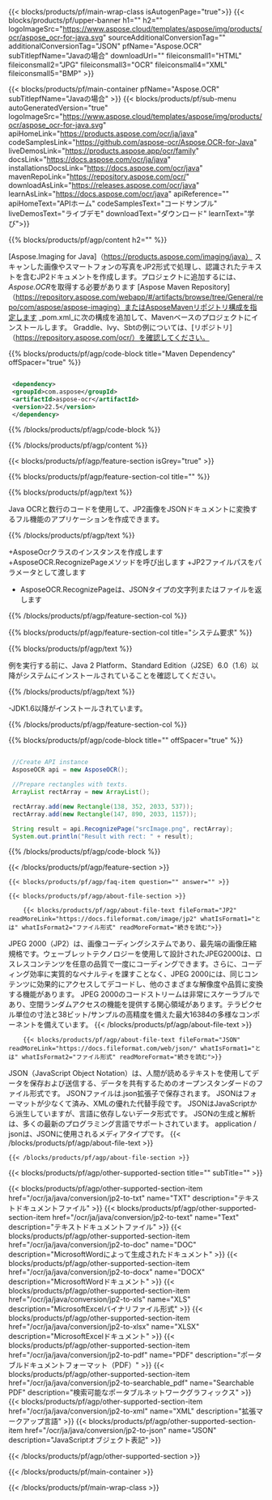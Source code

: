 ﻿---
title:  
weight: 3920
url: /ja/java/conversion/jp2-to-json/ 
lang: ja
langdirlevel: 2
locales: ja,it,ru,de,es,fr,nl,id,lt,pl,pt,vi,tr,ko
description: JP2からJSONへのJava変換のサンプルコード。 WebまたはデスクトップJavaベースのアプリケーション内でのバッチJP2ファイルからJSONへの変換にAPIサンプルコードを使用します。
---

{{< blocks/products/pf/main-wrap-class isAutogenPage="true">}}
{{< blocks/products/pf/upper-banner h1="" h2="" logoImageSrc="https://www.aspose.cloud/templates/aspose/img/products/ocr/aspose_ocr-for-java.svg" sourceAdditionalConversionTag="" additionalConversionTag="JSON" pfName="Aspose.OCR" subTitlepfName="Javaの場合" downloadUrl="" fileiconsmall1="HTML" fileiconsmall2="JPG" fileiconsmall3="OCR" fileiconsmall4="XML" fileiconsmall5="BMP" >}}


{{< blocks/products/pf/main-container pfName="Aspose.OCR" subTitlepfName="Javaの場合" >}}
{{< blocks/products/pf/sub-menu autoGeneratedVersion="true" logoImageSrc="https://www.aspose.cloud/templates/aspose/img/products/ocr/aspose_ocr-for-java.svg" apiHomeLink="https://products.aspose.com/ocr/ja/java" codeSamplesLink="https://github.com/aspose-ocr/Aspose.OCR-for-Java" liveDemosLink="https://products.aspose.app/ocr/family" docsLink="https://docs.aspose.com/ocr/ja/java" installationsDocsLink="https://docs.aspose.com/ocr/java" mavenRepoLink="https://repository.aspose.com/ocr/" downloadAsLink="https://releases.aspose.com/ocr/java" learnAsLink="https://docs.aspose.com/ocr/java" apiReference="" apiHomeText="APIホーム" codeSamplesText="コードサンプル" liveDemosText="ライブデモ" downloadText="ダウンロード" learnText="学び">}}

{{% blocks/products/pf/agp/content h2="" %}}



[Aspose.Imaging for Java]（https://products.aspose.com/imaging/java）
 スキャンした画像やスマートフォンの写真をJP2形式で処理し、認識されたテキストを含むJP2ドキュメントを作成します。プロジェクトに追加するには、*Aspose.OCR*を取得する必要があります
[Aspose Maven Repository]（https://repository.aspose.com/webapp/#/artifacts/browse/tree/General/repo/com/aspose/aspose-imaging）またはAsposeMavenリポジトリ構成を指定します
_pom.xml_に次の構成を追加して、Mavenベースのプロジェクトにインストールします。 Graddle、Ivy、Sbtの例については、[リポジトリ]（https://repository.aspose.com/ocr/）を確認してください。

{{% blocks/products/pf/agp/code-block title="Maven Dependency" offSpacer="true" %}}

```xml

 <dependency>
 <groupId>com.aspose</groupId>
 <artifactId>aspose-ocr</artifactId>
 <version>22.5</version>
 </dependency>

```

{{% /blocks/products/pf/agp/code-block %}}

{{% /blocks/products/pf/agp/content %}}

{{< blocks/products/pf/agp/feature-section isGrey="true" >}}

{{% blocks/products/pf/agp/feature-section-col title="" %}}

{{% blocks/products/pf/agp/text %}}

Java OCRと数行のコードを使用して、JP2画像をJSONドキュメントに変換するフル機能のアプリケーションを作成できます。

{{% /blocks/products/pf/agp/text %}}

+AsposeOcrクラスのインスタンスを作成します
+AsposeOCR.RecognizePageメソッドを呼び出します
+JP2ファイルパスをパラメータとして渡します
+ AsposeOCR.RecognizePageは、JSONタイプの文字列またはファイルを返します

{{% /blocks/products/pf/agp/feature-section-col %}}

{{% blocks/products/pf/agp/feature-section-col title="システム要求" %}}

{{% blocks/products/pf/agp/text %}}

例を実行する前に、Java 2 Platform、Standard Edition（J2SE）6.0（1.6）以降がシステムにインストールされていることを確認してください。

{{% /blocks/products/pf/agp/text %}}

-JDK1.6以降がインストールされています。

{{% /blocks/products/pf/agp/feature-section-col %}}

{{% blocks/products/pf/agp/code-block title="" offSpacer="true" %}}

```java

 //Create API instance
 AsposeOCR api = new AsposeOCR();

 //Prepare rectangles with texts.
 ArrayList rectArray = new ArrayList();

 rectArray.add(new Rectangle(138, 352, 2033, 537));
 rectArray.add(new Rectangle(147, 890, 2033, 1157));

 String result = api.RecognizePage("srcImage.png", rectArray);
 System.out.println("Result with rect: " + result);

```

{{% /blocks/products/pf/agp/code-block %}}

{{< /blocks/products/pf/agp/feature-section >}}

    {{< blocks/products/pf/agp/faq-item question="" answer="" >}}

    {{< blocks/products/pf/agp/about-file-section >}}
       
        {{< blocks/products/pf/agp/about-file-text fileFormat="JP2" readMoreLink="https://docs.fileformat.com/image/jp2" whatIsFormat1="とは" whatIsFormat2="ファイル形式" readMoreFormat="続きを読む">}}
JPEG 2000（JP2）は、画像コーディングシステムであり、最先端の画像圧縮規格です。ウェーブレットテクノロジーを使用して設計されたJPEG2000は、ロスレスコンテンツを任意の品質で一度にコーディングできます。さらに、コーディング効率に実質的なペナルティを課すことなく、JPEG 2000には、同じコンテンツに効果的にアクセスしてデコードし、他のさまざまな解像度や品質に変換する機能があります。 JPEG 2000のコードストリームは非常にスケーラブルであり、空間ランダムアクセスの機能を提供する関心領域があります。テラピクセル単位の寸法と38ビット/サンプルの高精度を備えた最大16384の多様なコンポーネントを備えています。
        {{< /blocks/products/pf/agp/about-file-text >}}

        {{< blocks/products/pf/agp/about-file-text fileFormat="JSON" readMoreLink="https://docs.fileformat.com/web/json/" whatIsFormat1="とは" whatIsFormat2="ファイル形式" readMoreFormat="続きを読む">}}
JSON（JavaScript Object Notation）は、人間が読めるテキストを使用してデータを保存および送信する、データを共有するためのオープンスタンダードのファイル形式です。 JSONファイルは.json拡張子で保存されます。 JSONはフォーマットが少なくて済み、XMLの優れた代替手段です。 JSONはJavaScriptから派生していますが、言語に依存しないデータ形式です。 JSONの生成と解析は、多くの最新のプログラミング言語でサポートされています。 application / jsonは、JSONに使用されるメディアタイプです。
        {{< /blocks/products/pf/agp/about-file-text >}}

    {{< /blocks/products/pf/agp/about-file-section >}}

<!-- aboutfile Ends -->

{{< blocks/products/pf/agp/other-supported-section title="" subTitle="" >}}

{{< blocks/products/pf/agp/other-supported-section-item href="/ocr/ja/java/conversion/jp2-to-txt" name="TXT" description="テキストドキュメントファイル" >}}
{{< blocks/products/pf/agp/other-supported-section-item href="/ocr/ja/java/conversion/jp2-to-text" name="Text" description="テキストドキュメントファイル" >}}
{{< blocks/products/pf/agp/other-supported-section-item href="/ocr/ja/java/conversion/jp2-to-doc" name="DOC" description="MicrosoftWordによって生成されたドキュメント" >}}
{{< blocks/products/pf/agp/other-supported-section-item href="/ocr/ja/java/conversion/jp2-to-docx" name="DOCX" description="MicrosoftWordドキュメント" >}}
{{< blocks/products/pf/agp/other-supported-section-item href="/ocr/ja/java/conversion/jp2-to-xls" name="XLS" description="MicrosoftExcelバイナリファイル形式" >}}
{{< blocks/products/pf/agp/other-supported-section-item href="/ocr/ja/java/conversion/jp2-to-xlsx" name="XLSX" description="MicrosoftExcelドキュメント" >}}
{{< blocks/products/pf/agp/other-supported-section-item href="/ocr/ja/java/conversion/jp2-to-pdf" name="PDF" description="ポータブルドキュメントフォーマット（PDF）" >}}
{{< blocks/products/pf/agp/other-supported-section-item href="/ocr/ja/java/conversion/jp2-to-searchable_pdf" name="Searchable PDF" description="検索可能なポータブルネットワークグラフィックス" >}}
{{< blocks/products/pf/agp/other-supported-section-item href="/ocr/ja/java/conversion/jp2-to-xml" name="XML" description="拡張マークアップ言語" >}}
{{< blocks/products/pf/agp/other-supported-section-item href="/ocr/ja/java/conversion/jp2-to-json" name="JSON" description="JavaScriptオブジェクト表記" >}}

{{< /blocks/products/pf/agp/other-supported-section >}}

{{< /blocks/products/pf/main-container >}}
    
{{< /blocks/products/pf/main-wrap-class >}}
